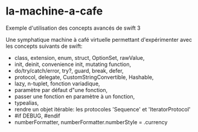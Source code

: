 # la-machine-a-cafe
Exemple d'utilisation des concepts avancés de swift 3

Une symphatique machine à café virtuelle permettant d'expérimenter avec les concepts suivants de swift:

 * class, extension, enum, struct, OptionSet, rawValue,
 * init, deinit, convenience init, mutating function,
 * do/try/catch/error, try?, guard, break, defer,
 * protocol, delegate, CustomStringConvertible, Hashable,
 * lazy, n-tuplet, fonction variadique,
 * paramètre par défaut d"une fonction,
 * passer une fonction en paramètre à un fonction,
 * typealias,
 * rendre un objet itérable: les protocoles 'Sequence' et 'IteratorProtocol'
 * #if DEBUG, #endif
 * numberFormatter, numberFormatter.numberStyle = .currency
